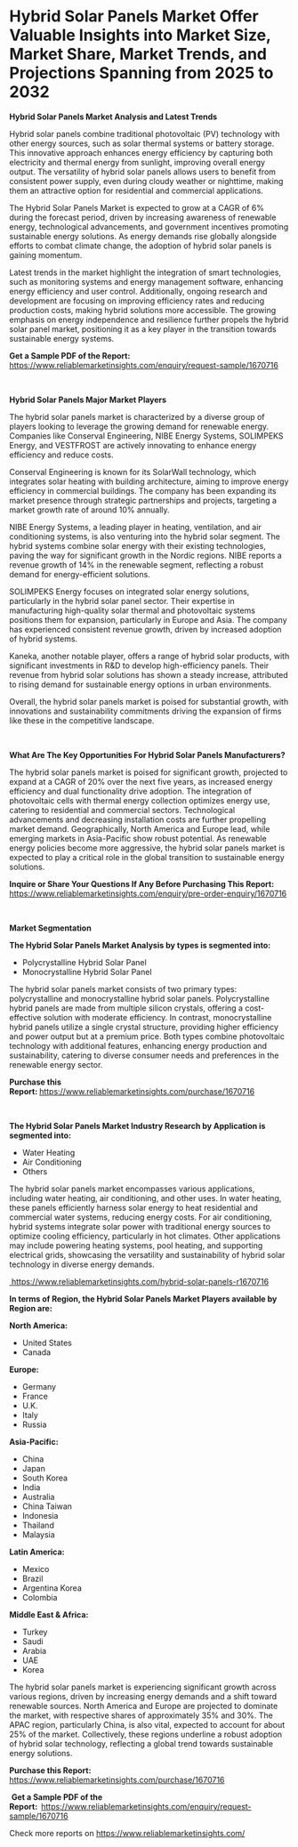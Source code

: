 <p><h1>Hybrid Solar Panels Market Offer Valuable Insights into Market Size, Market Share, Market Trends, and Projections Spanning from 2025 to 2032</h1></p><p><strong>Hybrid Solar Panels Market Analysis and Latest Trends</strong></p>
<p><p>Hybrid solar panels combine traditional photovoltaic (PV) technology with other energy sources, such as solar thermal systems or battery storage. This innovative approach enhances energy efficiency by capturing both electricity and thermal energy from sunlight, improving overall energy output. The versatility of hybrid solar panels allows users to benefit from consistent power supply, even during cloudy weather or nighttime, making them an attractive option for residential and commercial applications.</p><p>The Hybrid Solar Panels Market is expected to grow at a CAGR of 6% during the forecast period, driven by increasing awareness of renewable energy, technological advancements, and government incentives promoting sustainable energy solutions. As energy demands rise globally alongside efforts to combat climate change, the adoption of hybrid solar panels is gaining momentum. </p><p>Latest trends in the market highlight the integration of smart technologies, such as monitoring systems and energy management software, enhancing energy efficiency and user control. Additionally, ongoing research and development are focusing on improving efficiency rates and reducing production costs, making hybrid solutions more accessible. The growing emphasis on energy independence and resilience further propels the hybrid solar panel market, positioning it as a key player in the transition towards sustainable energy systems.</p></p>
<p><strong>Get a Sample PDF of the Report:&nbsp;</strong> <a href="https://www.reliablemarketinsights.com/enquiry/request-sample/1670716?utm_campaign=3523&utm_medium=2&utm_source=Github&utm_content=ia&utm_term=25032025&utm_id=hybrid-solar-panels">https://www.reliablemarketinsights.com/enquiry/request-sample/1670716</a></p>
<p>&nbsp;</p>
<p><strong>Hybrid Solar Panels Major Market Players</strong></p>
<p><p>The hybrid solar panels market is characterized by a diverse group of players looking to leverage the growing demand for renewable energy. Companies like Conserval Engineering, NIBE Energy Systems, SOLIMPEKS Energy, and VESTFROST are actively innovating to enhance energy efficiency and reduce costs.</p><p>Conserval Engineering is known for its SolarWall technology, which integrates solar heating with building architecture, aiming to improve energy efficiency in commercial buildings. The company has been expanding its market presence through strategic partnerships and projects, targeting a market growth rate of around 10% annually.</p><p>NIBE Energy Systems, a leading player in heating, ventilation, and air conditioning systems, is also venturing into the hybrid solar segment. The hybrid systems combine solar energy with their existing technologies, paving the way for significant growth in the Nordic regions. NIBE reports a revenue growth of 14% in the renewable segment, reflecting a robust demand for energy-efficient solutions.</p><p>SOLIMPEKS Energy focuses on integrated solar energy solutions, particularly in the hybrid solar panel sector. Their expertise in manufacturing high-quality solar thermal and photovoltaic systems positions them for expansion, particularly in Europe and Asia. The company has experienced consistent revenue growth, driven by increased adoption of hybrid systems.</p><p>Kaneka, another notable player, offers a range of hybrid solar products, with significant investments in R&D to develop high-efficiency panels. Their revenue from hybrid solar solutions has shown a steady increase, attributed to rising demand for sustainable energy options in urban environments.</p><p>Overall, the hybrid solar panels market is poised for substantial growth, with innovations and sustainability commitments driving the expansion of firms like these in the competitive landscape.</p></p>
<p>&nbsp;</p>
<p><strong>What Are The Key Opportunities For Hybrid Solar Panels Manufacturers?</strong></p>
<p><p>The hybrid solar panels market is poised for significant growth, projected to expand at a CAGR of 20% over the next five years, as increased energy efficiency and dual functionality drive adoption. The integration of photovoltaic cells with thermal energy collection optimizes energy use, catering to residential and commercial sectors. Technological advancements and decreasing installation costs are further propelling market demand. Geographically, North America and Europe lead, while emerging markets in Asia-Pacific show robust potential. As renewable energy policies become more aggressive, the hybrid solar panels market is expected to play a critical role in the global transition to sustainable energy solutions.</p></p>
<p><strong>Inquire or Share Your Questions If Any Before Purchasing This Report:</strong> <a href="https://www.reliablemarketinsights.com/enquiry/pre-order-enquiry/1670716?utm_campaign=3523&utm_medium=2&utm_source=Github&utm_content=ia&utm_term=25032025&utm_id=hybrid-solar-panels">https://www.reliablemarketinsights.com/enquiry/pre-order-enquiry/1670716</a></p>
<p>&nbsp;</p>
<p><strong>Market Segmentation</strong></p>
<p><strong>The Hybrid Solar Panels Market Analysis by types is segmented into:</strong></p>
<p><ul><li>Polycrystalline Hybrid Solar Panel</li><li>Monocrystalline Hybrid Solar Panel</li></ul></p>
<p><p>The hybrid solar panels market consists of two primary types: polycrystalline and monocrystalline hybrid solar panels. Polycrystalline hybrid panels are made from multiple silicon crystals, offering a cost-effective solution with moderate efficiency. In contrast, monocrystalline hybrid panels utilize a single crystal structure, providing higher efficiency and power output but at a premium price. Both types combine photovoltaic technology with additional features, enhancing energy production and sustainability, catering to diverse consumer needs and preferences in the renewable energy sector.</p></p>
<p><strong>Purchase this Report:&nbsp;</strong><a href="https://www.reliablemarketinsights.com/purchase/1670716?utm_campaign=3523&utm_medium=2&utm_source=Github&utm_content=ia&utm_term=25032025&utm_id=hybrid-solar-panels">https://www.reliablemarketinsights.com/purchase/1670716</a></p>
<p>&nbsp;</p>
<p><strong>The Hybrid Solar Panels Market Industry Research by Application is segmented into:</strong></p>
<p><ul><li>Water Heating</li><li>Air Conditioning</li><li>Others</li></ul></p>
<p><p>The hybrid solar panels market encompasses various applications, including water heating, air conditioning, and other uses. In water heating, these panels efficiently harness solar energy to heat residential and commercial water systems, reducing energy costs. For air conditioning, hybrid systems integrate solar power with traditional energy sources to optimize cooling efficiency, particularly in hot climates. Other applications may include powering heating systems, pool heating, and supporting electrical grids, showcasing the versatility and sustainability of hybrid solar technology in diverse energy demands.</p></p>
<p><a href="https://www.reliablemarketinsights.com/hybrid-solar-panels-r1670716?utm_campaign=3523&utm_medium=2&utm_source=Github&utm_content=ia&utm_term=25032025&utm_id=hybrid-solar-panels">&nbsp;https://www.reliablemarketinsights.com/hybrid-solar-panels-r1670716</a></p>
<p><strong>In terms of Region, the Hybrid Solar Panels Market Players available by Region are:</strong></p>
<p>
    <p> <strong> North America: </strong>
        <ul>
            <li>United States</li>
            <li>Canada</li>
        </ul>
        </p> 
    <p> <strong> Europe: </strong>
        <ul>
            <li>Germany</li>
            <li>France</li>
            <li>U.K.</li>
            <li>Italy</li>
            <li>Russia</li>
        </ul>
        </p> 
    <p> <strong> Asia-Pacific: </strong>
        <ul>
            <li>China</li>
            <li>Japan</li>
            <li>South Korea</li>
            <li>India</li>
            <li>Australia</li>
            <li>China Taiwan</li>
            <li>Indonesia</li>
            <li>Thailand</li>
            <li>Malaysia</li>
        </ul>
        </p> 
    <p> <strong> Latin America: </strong>
        <ul>
            <li>Mexico</li>
            <li>Brazil</li>
            <li>Argentina Korea</li>
            <li>Colombia</li>
        </ul>
        </p> 
    <p> <strong> Middle East & Africa: </strong>
        <ul>
            <li>Turkey</li>
            <li>Saudi</li>
            <li>Arabia</li>
            <li>UAE</li>
            <li>Korea</li>
        </ul>
    </p>
    </p>
<p><p>The hybrid solar panels market is experiencing significant growth across various regions, driven by increasing energy demands and a shift toward renewable sources. North America and Europe are projected to dominate the market, with respective shares of approximately 35% and 30%. The APAC region, particularly China, is also vital, expected to account for about 25% of the market. Collectively, these regions underline a robust adoption of hybrid solar technology, reflecting a global trend towards sustainable energy solutions.</p></p>
<p><strong>Purchase this Report: </strong><a href="https://www.reliablemarketinsights.com/purchase/1670716?utm_campaign=3523&utm_medium=2&utm_source=Github&utm_content=ia&utm_term=25032025&utm_id=hybrid-solar-panels">https://www.reliablemarketinsights.com/purchase/1670716</a></p>
<p>&nbsp;<strong>Get a Sample PDF of the Report:&nbsp;&nbsp;</strong><a href="https://www.reliablemarketinsights.com/enquiry/request-sample/1670716?utm_campaign=3523&utm_medium=2&utm_source=Github&utm_content=ia&utm_term=25032025&utm_id=hybrid-solar-panels">https://www.reliablemarketinsights.com/enquiry/request-sample/1670716</a></p>
<p><strong></strong></p>
<p>Check more reports on <a href="https://www.reliablemarketinsights.com/?utm_campaign=3523&utm_medium=2&utm_source=Github&utm_content=ia&utm_term=25032025&utm_id=hybrid-solar-panels">https://www.reliablemarketinsights.com/</a></p>
